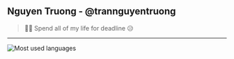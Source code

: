 Nguyen Truong - @trannguyentruong
------
>:running_man: Spend all of my life for deadline  :disappointed_relieved:
-----
![Most used languages](https://github-readme-stats.vercel.app/api/top-langs/?username=trannguyentruong&card_width=445&layout=compact&langs_count=10&theme=vue-dark)


